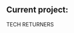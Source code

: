 ## Current project:
  TECH RETURNERS


<!--
**pillemer/pillemer** is a ✨ _special_ ✨ repository because its `README.md` (this file) appears on your GitHub profile.
